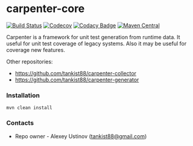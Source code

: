 # carpenter-core #

[![Build Status](https://travis-ci.org/tankist88/carpenter-core.svg?branch=master)](https://travis-ci.org/tankist88/carpenter-core)
[![Codecov](https://img.shields.io/codecov/c/github/tankist88/carpenter-core.svg)](https://codecov.io/gh/tankist88/carpenter-core)
[![Codacy Badge](https://api.codacy.com/project/badge/Grade/ddca2b2cd24b4d5fac70108f597eb44f)](https://www.codacy.com/project/tankist88/carpenter-core/dashboard?utm_source=github.com&amp;utm_medium=referral&amp;utm_content=tankist88/carpenter-core&amp;utm_campaign=Badge_Grade_Dashboard)
[![Maven Central](https://img.shields.io/maven-central/v/com.github.tankist88/carpenter-core.svg)](http://search.maven.org/#search%7Cga%7C1%7Cg%3A%22com.github.tankist88%22%20a%3A%22carpenter-core%22)

Carpenter is a framework for unit test generation from runtime data. It useful for unit test coverage of legacy systems. Also it may be useful for coverage new features.

Other repositories:

* https://github.com/tankist88/carpenter-collector
* https://github.com/tankist88/carpenter-generator

### Installation ###

```text
mvn clean install
```

### Contacts ###

* Repo owner - Alexey Ustinov (tankist88@gmail.com)
